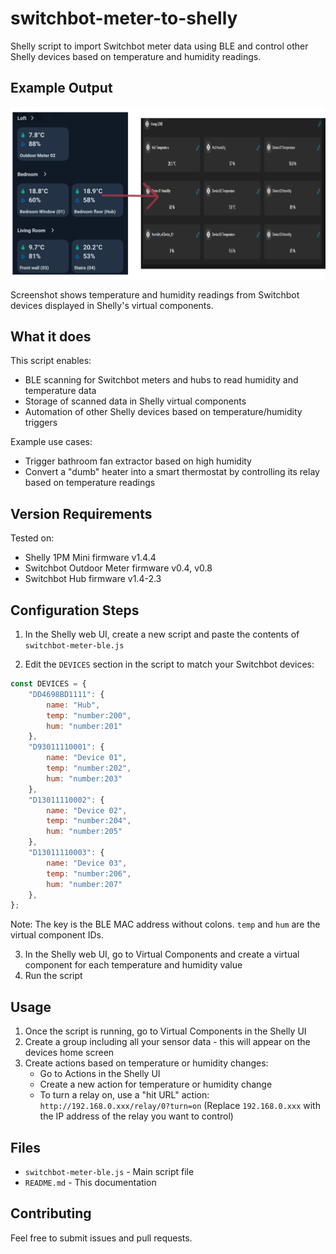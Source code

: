 # switchbot-meter-to-shelly

Shelly script to import Switchbot meter data using BLE and control other Shelly devices based on temperature and humidity readings.

## Example Output

![Shelly Dashboard](snapshot.png)

Screenshot shows temperature and humidity readings from Switchbot devices displayed in Shelly's virtual components.

## What it does

This script enables:
- BLE scanning for Switchbot meters and hubs to read humidity and temperature data
- Storage of scanned data in Shelly virtual components
- Automation of other Shelly devices based on temperature/humidity triggers

Example use cases:
- Trigger bathroom fan extractor based on high humidity
- Convert a "dumb" heater into a smart thermostat by controlling its relay based on temperature readings

## Version Requirements

Tested on:
- Shelly 1PM Mini firmware v1.4.4
- Switchbot Outdoor Meter firmware v0.4, v0.8
- Switchbot Hub firmware v1.4-2.3

## Configuration Steps

1. In the Shelly web UI, create a new script and paste the contents of `switchbot-meter-ble.js`

2. Edit the `DEVICES` section in the script to match your Switchbot devices:

```javascript
const DEVICES = {
    "DD4698BD1111": {
        name: "Hub",
        temp: "number:200",
        hum: "number:201"
    },
    "D93011110001": {
        name: "Device 01",
        temp: "number:202",
        hum: "number:203"
    },
    "D13011110002": {
        name: "Device 02",
        temp: "number:204",
        hum: "number:205"
    },
    "D13011110003": {
        name: "Device 03",
        temp: "number:206",
        hum: "number:207"
    },
};
```

Note: The key is the BLE MAC address without colons. `temp` and `hum` are the virtual component IDs.

3. In the Shelly web UI, go to Virtual Components and create a virtual component for each temperature and humidity value
4. Run the script

## Usage

1. Once the script is running, go to Virtual Components in the Shelly UI
2. Create a group including all your sensor data - this will appear on the devices home screen
3. Create actions based on temperature or humidity changes:
   - Go to Actions in the Shelly UI
   - Create a new action for temperature or humidity change
   - To turn a relay on, use a "hit URL" action: `http://192.168.0.xxx/relay/0?turn=on`
     (Replace `192.168.0.xxx` with the IP address of the relay you want to control)

## Files

- `switchbot-meter-ble.js` - Main script file
- `README.md` - This documentation

## Contributing

Feel free to submit issues and pull requests.

